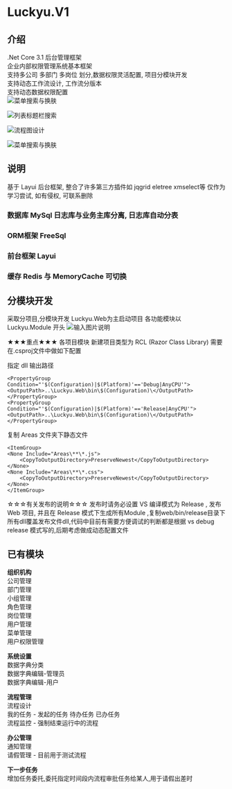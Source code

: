 # Luckyu.V1

## 介绍
.Net Core 3.1 后台管理框架 <br/>
企业内部权限管理系统基本框架 <br/>
支持多公司 多部门 多岗位 划分,数据权限灵活配置, 项目分模块开发 <br/>
支持动态工作流设计, 工作流分版本 <br/>
支持动态数据权限配置 <br/>
![菜单搜索与换肤](https://images.gitee.com/uploads/images/2020/1029/171347_5fb58988_543243.gif "theme.gif")

![列表标题栏搜索](https://images.gitee.com/uploads/images/2020/1029/163810_55ecdce6_543243.gif "search2.gif")

![流程图设计](https://images.gitee.com/uploads/images/2020/1029/170356_f351c4ef_543243.jpeg "workflow.jpg")

![菜单搜索与换肤](https://images.gitee.com/uploads/images/2020/1029/171423_7421a36a_543243.gif "theme.gif")

## 说明
基于 Layui 后台框架, 整合了许多第三方插件如 jqgrid eletree xmselect等
仅作为学习尝试, 如有侵权, 可联系删除

### 数据库 MySql  日志库与业务主库分离, 日志库自动分表
### ORM框架 FreeSql
### 前台框架 Layui 
### 缓存 Redis 与 MemoryCache 可切换

## 分模块开发
采取分项目,分模块开发
Luckyu.Web为主启动项目
各功能模块以 Luckyu.Module 开头
![输入图片说明](https://images.gitee.com/uploads/images/2020/1010/110915_53b08b55_543243.jpeg "1.jpg")

★★★重点★★★
各项目模块 新建项目类型为 RCL (Razor Class Library)
需要在.csproj文件中做如下配置

指定 dll 输出路径
```
<PropertyGroup Condition="'$(Configuration)|$(Platform)'=='Debug|AnyCPU'">
<OutputPath>..\Luckyu.Web\bin\$(Configuration)\</OutputPath>
</PropertyGroup>
<PropertyGroup Condition="'$(Configuration)|$(Platform)'=='Release|AnyCPU'">
<OutputPath>..\Luckyu.Web\bin\$(Configuration)\</OutputPath>
</PropertyGroup>
```

复制 Areas 文件夹下静态文件
```
<ItemGroup>
<None Include="Areas\**\*.js">
    <CopyToOutputDirectory>PreserveNewest</CopyToOutputDirectory>
</None>
<None Include="Areas\**\*.css">
    <CopyToOutputDirectory>PreserveNewest</CopyToOutputDirectory>
</None>
</ItemGroup>

```

☆☆☆有关发布的说明☆☆☆
发布时请务必设置 VS 编译模式为 Release , 发布 Web 项目, 并且在 Release 模式下生成所有Module ,复制web/bin/release目录下所有dll覆盖发布文件dll,代码中目前有需要方便调试的判断都是根据 vs debug  release 模式写的,后期考虑做成动态配置文件

## 已有模块
 **组织机构** <br/>
公司管理<br/>
部门管理<br/>
小组管理<br/>
角色管理<br/>
岗位管理<br/>
用户管理<br/>
菜单管理<br/>
用户权限管理<br/>

 **系统设置** <br/>
数据字典分类<br/>
数据字典编辑-管理员<br/>
数据字典编辑-用户<br/>

 **流程管理** <br/>
流程设计 <br/>
我的任务 - 发起的任务 待办任务 已办任务<br/>
流程监控 - 强制结束运行中的流程<br/>

 **办公管理** <br/>
通知管理 <br/>
请假管理 - 目前用于测试流程<br/>

 **下一步任务** <br/>
增加任务委托,委托指定时间段内流程审批任务给某人,用于请假出差时
